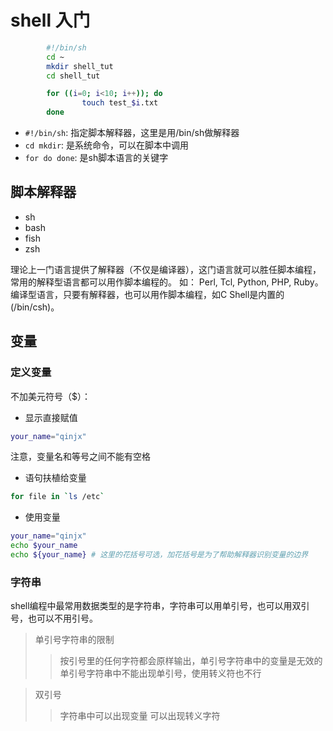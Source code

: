 # shell 入门

```sh
        #!/bin/sh
        cd ~
        mkdir shell_tut
        cd shell_tut

        for ((i=0; i<10; i++)); do
                touch test_$i.txt
        done
```
- `#!/bin/sh`: 指定脚本解释器，这里是用/bin/sh做解释器
- `cd mkdir`: 是系统命令，可以在脚本中调用
- `for do done`: 是sh脚本语言的关键字

## 脚本解释器
- sh
- bash
- fish
- zsh

理论上一门语言提供了解释器（不仅是编译器），这门语言就可以胜任脚本编程，常用的解释型语言都可以用作脚本编程的。
如： Perl, Tcl, Python, PHP, Ruby。 编译型语言，只要有解释器，也可以用作脚本编程，如C Shell是内置的(/bin/csh)。

## 变量
### 定义变量
不加美元符号（$）：
- 显示直接赋值
```sh
your_name="qinjx"
```
注意，变量名和等号之间不能有空格

- 语句扶植给变量
```sh
for file in `ls /etc`
```

- 使用变量
```sh
your_name="qinjx"
echo $your_name
echo ${your_name} # 这里的花括号可选，加花括号是为了帮助解释器识别变量的边界
```

### 字符串
  shell编程中最常用数据类型的是字符串，字符串可以用单引号，也可以用双引号，也可以不用引号。
  
> 单引号字符串的限制
>> 按引号里的任何字符都会原样输出，单引号字符串中的变量是无效的
>> 单引号字符串中不能出现单引号，使用转义符也不行

> 双引号
>> 字符串中可以出现变量
>> 可以出现转义字符
